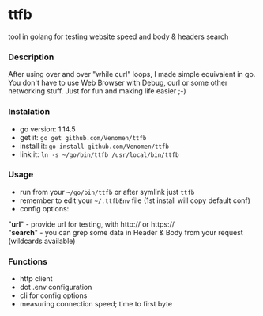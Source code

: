 # ttfb
tool in golang for testing website speed and body & headers search

### Description
After using over and over "while curl" loops, I made simple equivalent in go. You don't have to use Web Browser with Debug, curl or some other networking stuff. 
Just for fun and making life easier ;-)
 
### Instalation

- go version: 1.14.5
- get it: `go get github.com/Venomen/ttfb`
- install it: `go install github.com/Venomen/ttfb`
- link it: `ln -s ~/go/bin/ttfb /usr/local/bin/ttfb`

### Usage

- run from your `~/go/bin/ttfb` or after symlink just `ttfb`
- remember to edit your `~/.ttfbEnv` file (1st install will copy default conf) 
- config options: 

"<b>url</b>" - provide url for testing, with http:// or https:// <br>
"<b>search</b>" - you can grep some data in Header & Body from your request (wildcards available)

### Functions
- http client
- dot .env configuration
- cli for config options
- measuring connection speed; time to first byte
